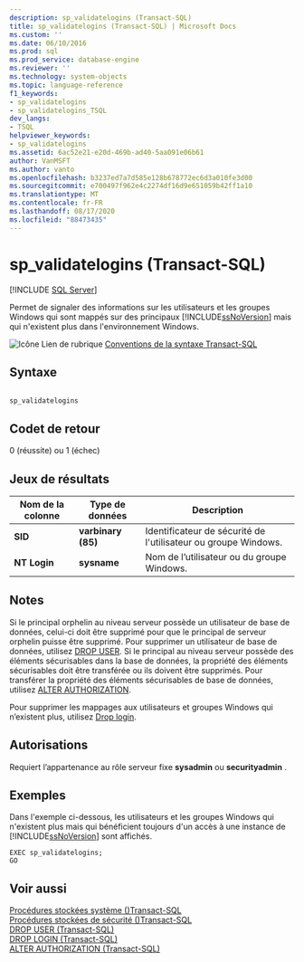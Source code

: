 ```yaml
---
description: sp_validatelogins (Transact-SQL)
title: sp_validatelogins (Transact-SQL) | Microsoft Docs
ms.custom: ''
ms.date: 06/10/2016
ms.prod: sql
ms.prod_service: database-engine
ms.reviewer: ''
ms.technology: system-objects
ms.topic: language-reference
f1_keywords:
- sp_validatelogins
- sp_validatelogins_TSQL
dev_langs:
- TSQL
helpviewer_keywords:
- sp_validatelogins
ms.assetid: 6ac52e21-e20d-469b-ad40-5aa091e06b61
author: VanMSFT
ms.author: vanto
ms.openlocfilehash: b3237ed7a7d585e128b678772ec6d3a010fe3d00
ms.sourcegitcommit: e700497f962e4c2274df16d9e651059b42ff1a10
ms.translationtype: MT
ms.contentlocale: fr-FR
ms.lasthandoff: 08/17/2020
ms.locfileid: "88473435"
---
```

# <a name="sp_validatelogins-transact-sql"></a>sp_validatelogins (Transact-SQL)
[!INCLUDE [SQL Server](../../includes/applies-to-version/sqlserver.md)]

  Permet de signaler des informations sur les utilisateurs et les groupes Windows qui sont mappés sur des principaux [!INCLUDE[ssNoVersion](../../includes/ssnoversion-md.md)] mais qui n'existent plus dans l'environnement Windows.  
  
 ![Icône Lien de rubrique](../../database-engine/configure-windows/media/topic-link.gif "Icône du lien de rubrique") [Conventions de la syntaxe Transact-SQL](../../t-sql/language-elements/transact-sql-syntax-conventions-transact-sql.md)  
  
## <a name="syntax"></a>Syntaxe  
  
```  
  
sp_validatelogins  
```  
  
## <a name="return-code-values"></a>Codet de retour  
 0 (réussite) ou 1 (échec)  
  
## <a name="result-sets"></a>Jeux de résultats  
  
|Nom de la colonne|Type de données|Description|  
|-----------------|---------------|-----------------|  
|**SID**|**varbinary (85)**|Identificateur de sécurité de l'utilisateur ou groupe Windows.|  
|**NT Login**|**sysname**|Nom de l’utilisateur ou du groupe Windows.|  
  
## <a name="remarks"></a>Notes  
 Si le principal orphelin au niveau serveur possède un utilisateur de base de données, celui-ci doit être supprimé pour que le principal de serveur orphelin puisse être supprimé. Pour supprimer un utilisateur de base de données, utilisez [DROP USER](../../t-sql/statements/drop-user-transact-sql.md). Si le principal au niveau serveur possède des éléments sécurisables dans la base de données, la propriété des éléments sécurisables doit être transférée ou ils doivent être supprimés. Pour transférer la propriété des éléments sécurisables de base de données, utilisez [ALTER AUTHORIZATION](../../t-sql/statements/alter-authorization-transact-sql.md).  
  
 Pour supprimer les mappages aux utilisateurs et groupes Windows qui n’existent plus, utilisez [Drop login](../../t-sql/statements/drop-login-transact-sql.md).  
  
## <a name="permissions"></a>Autorisations  
 Requiert l’appartenance au rôle serveur fixe **sysadmin** ou **securityadmin** .  
  
## <a name="examples"></a>Exemples  
 Dans l'exemple ci-dessous, les utilisateurs et les groupes Windows qui n'existent plus mais qui bénéficient toujours d'un accès à une instance de [!INCLUDE[ssNoVersion](../../includes/ssnoversion-md.md)] sont affichés.  
  
```  
EXEC sp_validatelogins;  
GO  
```  
  
## <a name="see-also"></a>Voir aussi  
 [Procédures stockées système &#40;&#41;Transact-SQL ](../../relational-databases/system-stored-procedures/system-stored-procedures-transact-sql.md)   
 [Procédures stockées de sécurité &#40;&#41;Transact-SQL ](../../relational-databases/system-stored-procedures/security-stored-procedures-transact-sql.md)   
 [DROP USER &#40;Transact-SQL&#41;](../../t-sql/statements/drop-user-transact-sql.md)   
 [DROP LOGIN &#40;Transact-SQL&#41;](../../t-sql/statements/drop-login-transact-sql.md)   
 [ALTER AUTHORIZATION &#40;Transact-SQL&#41;](../../t-sql/statements/alter-authorization-transact-sql.md)  
  
  
